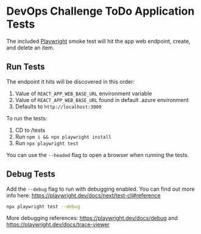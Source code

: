 # DevOps Challenge ToDo Application Tests

The included [Playwright](https://playwright.dev/) smoke test will hit the app web endpoint, create, and delete an item.

## Run Tests

The endpoint it hits will be discovered in this order:

1. Value of `REACT_APP_WEB_BASE_URL` environment variable
1. Value of `REACT_APP_WEB_BASE_URL` found in default .azure environment
1. Defaults to `http://localhost:3000`

To run the tests:

1. CD to /tests
1. Run `npm i && npx playwright install`
1. Run `npx playwright test`

You can use the `--headed` flag to open a browser when running the tests.

## Debug Tests

Add the `--debug` flag to run with debugging enabled. You can find out more info here: https://playwright.dev/docs/next/test-cli#reference

```bash
npx playwright test --debug
```

More debugging references: https://playwright.dev/docs/debug and https://playwright.dev/docs/trace-viewer
